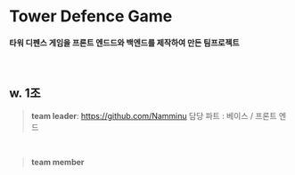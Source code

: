 # Tower Defence Game

#### 타워 디펜스 게임을 프론트 엔드드와 백엔드를 제작하여 만든 팀프로젝트
<br>

## w. 1조

> **team leader**:
https://github.com/Namminu
담당 파트 : 베이스 / 프론트 엔드
<br>

> **team member**
